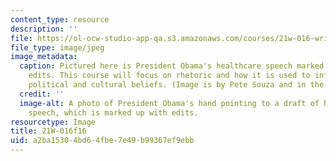 ```yaml
---
content_type: resource
description: ''
file: https://ol-ocw-studio-app-qa.s3.amazonaws.com/courses/21w-016-writing-and-rhetoric-designing-meaning-fall-2016/a2ba15304bd64fbe7e49b99367ef9ebb_21W-016f16.jpg
file_type: image/jpeg
image_metadata:
  caption: Pictured here is President Obama's healthcare speech marked with numerous
    edits. This course will focus on rhetoric and how it is used to inform and shape
    political and cultural beliefs. (Image is by Pete Souza and in the public domain.)
  credit: ''
  image-alt: A photo of President Obama's hand pointing to a draft of his healthcare
    speech, which is marked up with edits.
resourcetype: Image
title: 21W-016f16
uid: a2ba1530-4bd6-4fbe-7e49-b99367ef9ebb
---
```

